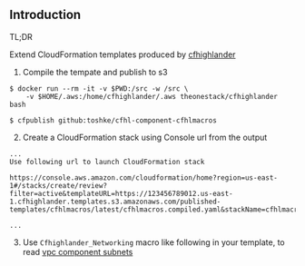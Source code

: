 ## Introduction

TL;DR

Extend CloudFormation templates produced by [cfhighlander](https://github.com/theonestack/cfhighlander.git)

1. Compile the tempate and publish to s3
```
$ docker run --rm -it -v $PWD:/src -w /src \
    -v $HOME/.aws:/home/cfhighlander/.aws theonestack/cfhighlander bash

$ cfpublish github:toshke/cfhl-component-cfhlmacros

```

2. Create a CloudFormation stack using Console url from the output

```
...
Use following url to launch CloudFormation stack

https://console.aws.amazon.com/cloudformation/home?region=us-east-1#/stacks/create/review?filter=active&templateURL=https://123456789012.us-east-1.cfhighlander.templates.s3.amazonaws.com/published-templates/cfhlmacros/latest/cfhlmacros.compiled.yaml&stackName=cfhlmacros

...
```

3. Use `Cfhighlander_Networking` macro like following in your template, to read [vpc component subnets](https://github.com/theonestack/hl-component-vpc)
